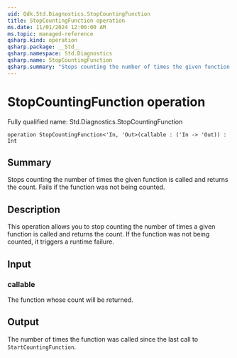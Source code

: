 ```yaml
---
uid: Qdk.Std.Diagnostics.StopCountingFunction
title: StopCountingFunction operation
ms.date: 11/01/2024 12:00:00 AM
ms.topic: managed-reference
qsharp.kind: operation
qsharp.package: __Std__
qsharp.namespace: Std.Diagnostics
qsharp.name: StopCountingFunction
qsharp.summary: "Stops counting the number of times the given function is called and returns the count. Fails if the function was not being counted."
---
```


# StopCountingFunction operation

Fully qualified name: Std.Diagnostics.StopCountingFunction

```qsharp
operation StopCountingFunction<'In, 'Out>(callable : ('In -> 'Out)) : Int
```

## Summary
Stops counting the number of times the given function is called and returns the count. Fails
if the function was not being counted.

## Description
This operation allows you to stop counting the number of times a given function is called and returns the count.
If the function was not being counted, it triggers a runtime failure.

## Input
### callable
The function whose count will be returned.
## Output
The number of times the function was called since the last call to `StartCountingFunction`.
